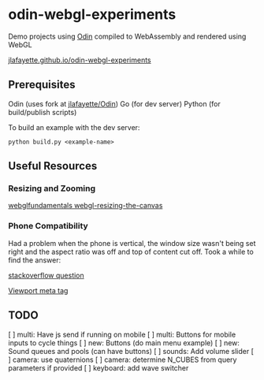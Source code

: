 # odin-webgl-experiments

Demo projects using [Odin]("https://odin-lang.org/") compiled to WebAssembly and rendered using WebGL

[jlafayette.github.io/odin-webgl-experiments](https://jlafayette.github.io/odin-webgl-experiments/)

## Prerequisites

Odin (uses fork at [jlafayette/Odin](https://github.com/jlafayette/Odin))
Go (for dev server)
Python (for build/publish scripts)

To build an example with the dev server:

```shell
python build.py <example-name>
```

## Useful Resources

### Resizing and Zooming

[webglfundamentals webgl-resizing-the-canvas](https://webglfundamentals.org/webgl/lessons/webgl-resizing-the-canvas.html)

### Phone Compatibility

Had a problem when the phone is vertical, the window size wasn't being set right and the
aspect ratio was off and top of content cut off.  Took a while to find the answer:

[stackoverflow question](https://stackoverflow.com/questions/26799330/why-does-window-innerheight-return-180-when-in-horizontal-orientation)

[Viewport meta tag](https://developer.mozilla.org/en-US/docs/Web/HTML/Viewport_meta_tag)

## TODO

[ ] multi: Have js send if running on mobile
[ ] multi: Buttons for mobile inputs to cycle things
[ ] new: Buttons (do main menu example)
[ ] new: Sound queues and pools (can have buttons)
[ ] sounds: Add volume slider
[ ] camera: use quaternions
[ ] camera: determine N_CUBES from query parameters if provided
[ ] keyboard: add wave switcher
